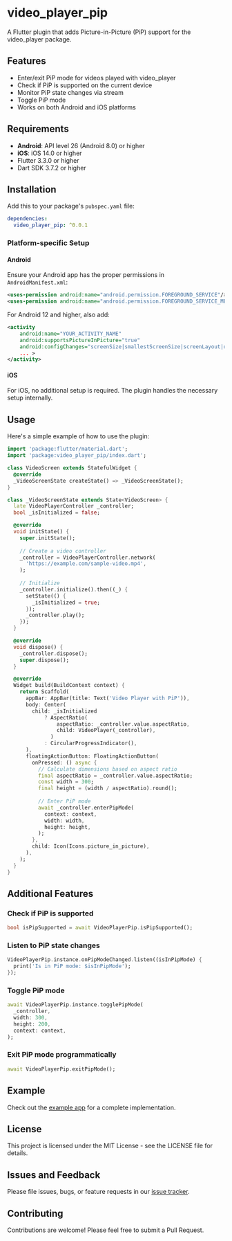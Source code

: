 # video_player_pip

A Flutter plugin that adds Picture-in-Picture (PiP) support for the video_player package.

## Features

- Enter/exit PiP mode for videos played with video_player
- Check if PiP is supported on the current device
- Monitor PiP state changes via stream
- Toggle PiP mode
- Works on both Android and iOS platforms

## Requirements

- **Android**: API level 26 (Android 8.0) or higher
- **iOS**: iOS 14.0 or higher
- Flutter 3.3.0 or higher
- Dart SDK 3.7.2 or higher

## Installation

Add this to your package's `pubspec.yaml` file:

```yaml
dependencies:
  video_player_pip: ^0.0.1
```

### Platform-specific Setup

#### Android

Ensure your Android app has the proper permissions in `AndroidManifest.xml`:

```xml
<uses-permission android:name="android.permission.FOREGROUND_SERVICE"/>
<uses-permission android:name="android.permission.FOREGROUND_SERVICE_MEDIA_PLAYBACK"/>
```

For Android 12 and higher, also add:

```xml
<activity
    android:name="YOUR_ACTIVITY_NAME"
    android:supportsPictureInPicture="true"
    android:configChanges="screenSize|smallestScreenSize|screenLayout|orientation"
    ... >
</activity>
```

#### iOS

For iOS, no additional setup is required. The plugin handles the necessary setup internally.

## Usage

Here's a simple example of how to use the plugin:

```dart
import 'package:flutter/material.dart';
import 'package:video_player_pip/index.dart';

class VideoScreen extends StatefulWidget {
  @override
  _VideoScreenState createState() => _VideoScreenState();
}

class _VideoScreenState extends State<VideoScreen> {
  late VideoPlayerController _controller;
  bool _isInitialized = false;

  @override
  void initState() {
    super.initState();
    
    // Create a video controller
    _controller = VideoPlayerController.network(
      'https://example.com/sample-video.mp4',
    );
    
    // Initialize
    _controller.initialize().then((_) {
      setState(() {
        _isInitialized = true;
      });
      _controller.play();
    });
  }

  @override
  void dispose() {
    _controller.dispose();
    super.dispose();
  }

  @override
  Widget build(BuildContext context) {
    return Scaffold(
      appBar: AppBar(title: Text('Video Player with PiP')),
      body: Center(
        child: _isInitialized
            ? AspectRatio(
                aspectRatio: _controller.value.aspectRatio,
                child: VideoPlayer(_controller),
              )
            : CircularProgressIndicator(),
      ),
      floatingActionButton: FloatingActionButton(
        onPressed: () async {
          // Calculate dimensions based on aspect ratio
          final aspectRatio = _controller.value.aspectRatio;
          const width = 300;
          final height = (width / aspectRatio).round();
          
          // Enter PiP mode
          await _controller.enterPipMode(
            context: context,
            width: width,
            height: height,
          );
        },
        child: Icon(Icons.picture_in_picture),
      ),
    );
  }
}
```

## Additional Features

### Check if PiP is supported

```dart
bool isPipSupported = await VideoPlayerPip.isPipSupported();
```

### Listen to PiP state changes

```dart
VideoPlayerPip.instance.onPipModeChanged.listen((isInPipMode) {
  print('Is in PiP mode: $isInPipMode');
});
```

### Toggle PiP mode

```dart
await VideoPlayerPip.instance.togglePipMode(
  _controller, 
  width: 300, 
  height: 200, 
  context: context,
);
```

### Exit PiP mode programmatically

```dart
await VideoPlayerPip.exitPipMode();
```

## Example

Check out the [example app](example/) for a complete implementation.

## License

This project is licensed under the MIT License - see the LICENSE file for details.

## Issues and Feedback

Please file issues, bugs, or feature requests in our [issue tracker](https://github.com/AkmaljonAbdirakhimov/video_player_pip/issues).

## Contributing

Contributions are welcome! Please feel free to submit a Pull Request.
